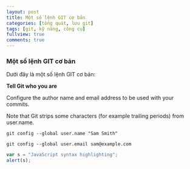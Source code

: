 ```yaml
---
layout: post
title: Một số lệnh GIT cơ bản
categories: [tổng quát, lưu git]
tags: [git, kỹ năng, công cụ]
fullview: true
comments: true
---
```


### Một số lệnh GIT cơ bản


Dưới đây là một số lệnh GIT cơ bản:

**Tell Git who you are**

Configure the author name and email address to be used with your commits.

Note that Git strips some characters (for example trailing periods) from user.name.

```git
git config --global user.name "Sam Smith"
```
``git config --global user.email sam@example.com``

```javascript
var s = "JavaScript syntax highlighting";
alert(s);
```
